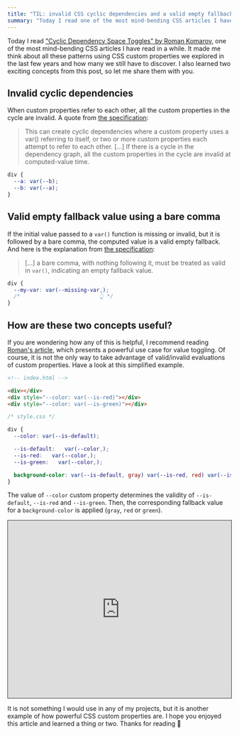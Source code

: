 ```yaml
---
title: "TIL: invalid CSS cyclic dependencies and a valid empty fallback value using a bare comma"
summary: "Today I read one of the most mind-bending CSS articles I have read in a while. It made me think about all these patterns using CSS custom properties we explored in the last few years and how many we still have to discover."
---
```


Today I read ["Cyclic Dependency Space Toggles" by Roman Komarov](https://kizu.dev/cyclic-toggles/), one of the most mind-bending CSS articles I have read in a while. It made me think about all these patterns using CSS custom properties we explored in the last few years and how many we still have to discover.  I also learned two exciting concepts from this post, so let me share them with you.

## Invalid cyclic dependencies

When custom properties refer to each other, all the custom properties in the cycle are invalid. A quote from [the specification](https://www.w3.org/TR/css-variables-1/#cycles):

> This can create cyclic dependencies where a custom property uses a var() referring to itself, or two or more custom properties each attempt to refer to each other. […] If there is a cycle in the dependency graph, all the custom properties in the cycle are invalid at computed-value time. 

```css
div {
  --a: var(--b);
  --b: var(--a);
}
```

## Valid empty fallback value using a bare comma

If the initial value passed to a `var()` function is missing or invalid, but it is followed by a bare comma, the computed value is a valid empty fallback. And here is the explanation from [the specification](https://www.w3.org/TR/css-variables-1/#using-variables):

> […] a bare comma, with nothing following it, must be treated as valid in `var()`, indicating an empty fallback value.

```css
div {
  --my-var: var(--missing-var,);
  /*                         👆 */
}
```

## How are these two concepts useful?

If you are wondering how any of this is helpful, I recommend reading [Roman's article](https://kizu.dev/cyclic-toggles/), which presents a powerful use case for value toggling. Of course, it is not the only way to take advantage of valid/invalid evaluations of custom properties. Have a look at this simplified example.

```html
<!-- index.html -->

<div></div>
<div style="--color: var(--is-red)"></div>
<div style="--color: var(--is-green)"></div>
```

```css
/* style.css */

div {
  --color: var(--is-default);

  --is-default:   var(--color,);
  --is-red:   var(--color,);
  --is-green:   var(--color,);

  background-color: var(--is-default, gray) var(--is-red, red) var(--is-green, green);
}
```

The value of `--color` custom property determines the validity of `--is-default`, `--is-red` and `--is-green`. Then, the corresponding fallback value for a `background-color` is applied (`gray`, `red` or `green`).

<iframe style="width: 100%; height: 400px; border: 1px solid rgb(46, 49, 56);" src="https://stackblitz.com/edit/web-platform-c6g78y?embed=1&file=index.html&hideNavigation=1"></iframe>

It is not something I would use in any of my projects, but it is another example of how powerful CSS custom properties are. I hope you enjoyed this article and learned a thing or two. Thanks for reading 🫶
